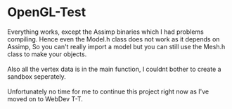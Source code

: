 # OpenGL-Test

Everything works, except the Assimp binaries which I had problems compiling. Hence even the Model.h class does not work as it depends on Assimp, So you can't really import a model but you can still use the Mesh.h class to make your objects. <br /><br />
Also all the vertex data is in the main function, I couldnt bother to create a sandbox seperately. <br /><br />
Unfortunately no time for me to continue this project right now as I've moved on to WebDev T-T.
